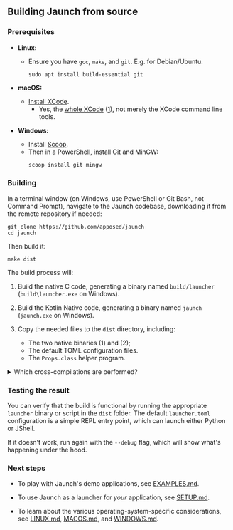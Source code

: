 ## Building Jaunch from source

### Prerequisites

* **Linux:**
  - Ensure you have `gcc`, `make`, and `git`. E.g. for Debian/Ubuntu:
    ```shell
    sudo apt install build-essential git
    ```

* **macOS:**
  - [Install XCode](https://kotlinlang.org/docs/native-overview.html#target-platforms).
    - Yes, the [whole XCode](https://developer.apple.com/xcode/)
      ([1](https://discuss.kotlinlang.org/t/kotlin-native-without-xcode/19312)),
      not merely the XCode command line tools.

* **Windows:**
  - Install [Scoop](https://scoop.sh/).
  - Then in a PowerShell, install Git and MinGW:
    ```powershell
    scoop install git mingw
    ```

### Building

In a terminal window (on Windows, use PowerShell or Git Bash, not Command Prompt),
navigate to the Jaunch codebase, downloading it from the remote repository if needed:
```
git clone https://github.com/apposed/jaunch
cd jaunch
```

Then build it:
```
make dist
```

The build process will:

1. Build the native C code, generating a binary named `build/launcher`
   (`build\launcher.exe` on Windows).

2. Build the Kotlin Native code, generating a binary named `jaunch`
   (`jaunch.exe` on Windows).

3. Copy the needed files to the `dist` directory, including:
   * The two native binaries (1) and (2);
   * The default TOML configuration files.
   * The `Props.class` helper program.

<details><summary>Which cross-compilations are performed?</summary>

The Jaunch build system makes a best effort to build for all OS+arch targets,
but only certain cross-compilations are possible:

<table>
<thead>
<tr>
<th rowspan=2>Target</th>
<th colspan=6>Host platform</th>
</tr>
<th>Linux arm64</th>
<th>Linux x64</th>
<th>macOS</th>
<th>Windows arm64</th>
<th>Windows x64</th>
</thead>
<tbody>
<tr>
<td>launcher-linux-arm64</td>
<td><center>✅</center></td> <!-- Linux arm64 host -->
<td><center>✅<sup>1</sup></center></td> <!-- Linux x64 host -->
<td><center>➖<sup>2</sup></center></td> <!-- macOS host -->
<td><center>➖</center></td> <!-- Windows arm64 host -->
<td><center>➖</center></td> <!-- Windows x64 host -->
</tr>
<tr>
<td>launcher-linux-x64</td>
<td><center>✅<sup>3</sup></center></td> <!-- Linux arm64 host -->
<td><center>✅</center></td> <!-- Linux x64 host -->
<td><center>➖<sup>4</sup></center></td> <!-- macOS host -->
<td><center>➖</center></td> <!-- Windows arm64 host -->
<td><center>➖</center></td> <!-- Windows x64 host -->
</td>
</tr>
<tr>
<td>launcher-macos-arm64</td>
<td rowspan=2><center>✅<sup>5</sup></center></td> <!-- Linux arm64 host -->
<td rowspan=2><center>✅<sup>5</sup></center></td> <!-- Linux x64 host -->
<td rowspan=2><center>✅</center></td> <!-- macOS host -->
<td rowspan=2><center>➖<sup>5</sup></center></td> <!-- Windows arm64 host -->
<td rowspan=2><center>➖<sup>5</sup></center></td> <!-- Windows x64 host -->
</tr>
<tr>
<td>launcher-macos-x64</td>
</tr>
<tr>
<td>launcher-windows-arm64</td>
<td><center>✅<sup>6</sup></center></td> <!-- Linux arm64 host -->
<td><center>✅<sup>6</sup></center></td> <!-- Linux x64 host -->
<td><center>✅<sup>6</sup></center></td> <!-- macOS host -->
<td><center>✅</center></td> <!-- Windows arm64 host -->
<td><center>✅<sup>6</sup></center></td> <!-- Windows x64 host -->
</tr>
<tr>
<td>launcher-windows-x64</td>
<td><center>✅<sup>6</sup></center></td> <!-- Linux arm64 host -->
<td><center>✅<sup>6</sup></center></td> <!-- Linux x64 host -->
<td><center>✅<sup>6</sup></center></td> <!-- macOS host -->
<td><center>✅<sup>6</sup></center></td> <!-- Windows arm64 host -->
<td><center>✅</center></td> <!-- Windows x64 host -->
</tr>
<tr>
<td>jaunch-linux-arm64</td>
<td><center>➖<sup>7</sup></center></td> <!-- Linux arm64 host -->
<td><center>✅</center></td> <!-- Linux x64 host -->
<td><center>➖</center></td> <!-- macOS host -->
<td><center>➖<sup>8</sup></center></td> <!-- Windows arm64 host -->
<td><center>➖</center></td> <!-- Windows x64 host -->
</td>
</tr>
<tr>
<td>jaunch-linux-x64</td>
<td><center>➖<sup>7</sup></center></td> <!-- Linux arm64 host -->
<td><center>✅</center></td> <!-- Linux x64 host -->
<td><center>➖</center></td> <!-- macOS host -->
<td><center>➖<sup>8</sup></center></td> <!-- Windows arm64 host -->
<td><center>➖</center></td> <!-- Windows x64 host -->
</td>
</tr>
<tr>
<td>jaunch-macos-arm64</td>
<td rowspan=2><center>➖<sup>5,7</sup></center></td> <!-- Linux arm64 host -->
<td rowspan=2><center>➖<sup>5</sup></center></td> <!-- Linux x64 host -->
<td rowspan=2><center>✅</center></td> <!-- macOS host -->
<td rowspan=2><center>➖<sup>5,8</sup></center></td> <!-- Windows arm64 host -->
<td rowspan=2><center>➖<sup>5</sup></center></td> <!-- Windows x64 host -->
</tr>
<tr>
<td>jaunch-macos-x64</td>
</tr>
<tr>
<td>jaunch-windows-arm64</td>
<td><center>➖<sup>7,9</sup></center></td> <!-- Linux arm64 host -->
<td><center>➖<sup>9</sup></center></td> <!-- Linux x64 host -->
<td><center>➖<sup>9</sup></center></td> <!-- macOS host -->
<td><center>➖<sup>6,9</sup></center></td> <!-- Windows arm64 host -->
<td><center>➖<sup>9</sup></center></td> <!-- Windows x64 host -->
</tr>
<tr>
<td>jaunch-windows-x64</td>
<td><center>➖<sup>7</sup></center></td> <!-- Linux arm64 host -->
<td><center>➖</center></td> <!-- Linux x64 host -->
<td><center>➖</center></td> <!-- macOS host -->
<td><center>➖<sup>8</sup></center></td> <!-- Windows arm64 host -->
<td><center>✅</center></td> <!-- Windows x64 host -->
</tr>
</tbody>
</table>

<br><sup>1</sup> Requires <a href="https://packages.debian.org/sid/gcc-aarch64-linux-gnu">aarch64-linux-gnu-gcc</a>.
<br><sup>2</sup> Homebrew gets partway there with <a href="https://formulae.brew.sh/formula/aarch64-elf-gcc">aarch64-elf-gcc</a>, but no `aarch64-linux-gnu-gcc` toolchain.
<br><sup>3</sup> Requires <a href="https://packages.debian.org/sid/gcc-x86-64-linux-gnu">x86_64-linux-gnu-gcc</a>.
<br><sup>4</sup> Homebrew gets partway there with <a href="https://formulae.brew.sh/formula/x86_64-linux-gnu-binutils">x86_64-linux-gnu-binutils</a>, but no `x86_64-linux-gnu-gcc` toolchain.
<br><sup>5</sup> Only macOS tooling can target macOS.
<br><sup>6</sup> Using <a href="https://github.com/mstorsjo/llvm-mingw">llvm-mingw</a>.
<br><sup>7</sup> No Kotlin Native support for linux-arm64 host (<a href="https://youtrack.jetbrains.com/issue/KT-36871">KT-36871</a>).
<br><sup>8</sup> No Kotlin Native support for windows-arm64 host (<a href="https://youtrack.jetbrains.com/issue/KT-48420">KT-48420</a>).
<br><sup>9</sup> No Kotlin Native support for windows-arm64 target (<a href="https://youtrack.jetbrains.com/issue/KT-68504">KT-68504</a>).

To cover all platforms, the [Jaunch CI](https://github.com/apposed/jaunch/actions)
runs `make dist` on linux-x64, macos-x64, and windows-x64 host nodes, then
aggregates all results into one unified `dist` folder. This covers all targets
except `jaunch-windows-arm64`, which is not currently possible to build due to
[lack of support in Kotlin Native](https://youtrack.jetbrains.com/issue/KT-68504").
Jaunch supports Windows ARM64 via a hybrid approach: the windows-arm64 C launcher
invokes the windows-x64 configurator via Windows's x86 emulation layer, which
detects that it's running on arm64 and recommends the correct runtime
configuration accordingly.

</details>

### Testing the result

You can verify that the build is functional by running the
appropriate `launcher` binary or script in the `dist` folder.
The default `launcher.toml` configuration is a simple REPL
entry point, which can launch either Python or JShell.

If it doesn't work, run again with the `--debug` flag,
which will show what's happening under the hood.

### Next steps

* To play with Jaunch's demo applications, see [EXAMPLES.md](EXAMPLES.md).

* To use Jaunch as a launcher for *your* application, see [SETUP.md](SETUP.md).

* To learn about the various operating-system-specific considerations, see
  [LINUX.md](LINUX.md), [MACOS.md](MACOS.md), and [WINDOWS.md](WINDOWS.md).
